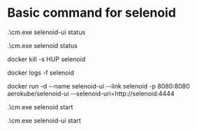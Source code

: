 <!DOCTYPE html>
<html>
   <head>
      <title>Basic command for selenoid</title>
   </head>	
   <body>
      <h1>Basic command for selenoid</h1>
      <p>.\cm.exe selenoid-ui status</p>
      <p>.\cm.exe selenoid status</p>
      <p>docker kill -s HUP selenoid</p>
      <p>docker logs -f selenoid</p>
      <p>docker run -d --name selenoid-ui --link selenoid -p 8080:8080 aerokube/selenoid-ui --selenoid-uri=http://selenoid:4444</p>
      <p>.\cm.exe selenoid start</p>
      <p>.\cm.exe selenoid-ui start</p>
   </body>	
</html>
